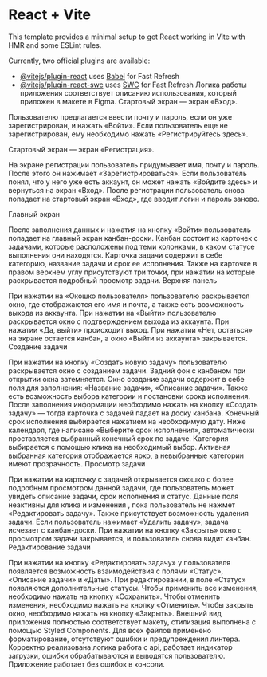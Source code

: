 # React + Vite

This template provides a minimal setup to get React working in Vite with HMR and some ESLint rules.

Currently, two official plugins are available:

- [@vitejs/plugin-react](https://github.com/vitejs/vite-plugin-react/blob/main/packages/plugin-react/README.md) uses [Babel](https://babeljs.io/) for Fast Refresh
- [@vitejs/plugin-react-swc](https://github.com/vitejs/vite-plugin-react-swc) uses [SWC](https://swc.rs/) for Fast Refresh
Логика работы приложения соответствует описанию использования, который приложен в макете в Figma.
Стартовый экран — экран «Вход».

Пользователю предлагается ввести почту и пароль, если он уже зарегистрирован, и нажать «Войти».
Если пользователь еще не зарегистрирован, ему необходимо нажать «Регистрируйтесь здесь».

Стартовый экран — экран «Регистрация».

На экране регистрации пользователь придумывает имя, почту и пароль. После этого он нажимает «Зарегистрироваться».
Если пользователь понял, что у него уже есть аккаунт, он может нажать «Войдите здесь» и вернуться на экран «Вход».
После регистрации пользователь снова попадает на стартовый экран «Вход», где вводит логин и пароль заново.

Главный экран

После заполнения данных и нажатия на кнопку «Войти» пользователь попадает на главный экран канбан-доски.
Канбан состоит из карточек с задачами, которые расположены под теми колонками, в каком статусе выполнения они находятся.
Карточка задачи содержит в себе категорию, название задачи и срок ее исполнения. Также на карточке в правом верхнем углу присутствуют три точки, при нажатии на которые раскрывается подробный просмотр задачи.
Верхняя панель

При нажатии на «Окошко пользователя» пользователю раскрывается окно, где отображаются его имя и почта, а также есть возможность выхода из аккаунта.
При нажатии на «Выйти» пользователю раскрывается окно с подтверждением выхода из аккаунта. При нажатии «Да, выйти» происходит выход. При нажатии «Нет, остаться» на экране остается канбан, а окно «Выйти из аккаунта» закрывается.
Создание задачи

При нажатии на кнопку «Создать новую задачу» пользователю раскрывается окно с созданием задачи. Задний фон с канбаном при открытии окна затемняется.
Окно создание задачи содержит в себе поля для заполнения: «Название задачи», «Описание задачи». Также есть возможность выбора категории и постановки срока исполнения. После заполнения информации необходимо нажать на кнопку «Создать задачу» — тогда карточка с задачей падает на доску канбана.
Конечный срок исполнения выбирается нажатием на необходимую дату. Ниже календаря, где написано «Выберите срок исполнения», автоматически проставляется выбранный конечный срок по задаче.
Категория выбирается с помощью клика на необходимый выбор. Активная выбранная категория отображается ярко, а невыбранные категории имеют прозрачность.
Просмотр задачи

При нажатии на карточку с задачей открывается окошко с более подробным просмотром данной задачи, где пользователь может увидеть описание задачи, срок исполнения и статус.
Данные поля неактивны для клика и изменения , пока пользователь не нажмет «Редактировать задачу».
Также присутствует возможность удаления задачи.
Если пользователь нажимает «Удалить задачу», задача исчезает с канбан-доски.
При нажатии на кнопку «Закрыть» окно с просмотром задачи закрывается, и пользователь снова видит канбан.
Редактирование задачи

При нажатии на кнопку «Редактировать задачу» у пользователя появляется возможность взаимодействия с полями «Статус», «Описание задачи» и «Даты».
При редактировании, в поле «Статус» появляются дополнительные статусы.
Чтобы применить все изменения, необходимо нажать на кнопку «Сохранить».
Чтобы отменить изменения, необходимо нажать на кнопку «Отменить».
Чтобы закрыть окно, необходимо нажать на кнопку «Закрыть».
Внешний вид приложения полностью соответствует макету, стилизация выполнена с помощью Styled Components.
Для всех файлов применено форматирование, отсутствуют ошибки и предупреждения линтера.
Корректно реализована логика работа с api, работает индикатор загрузки, ошибки обрабатываются и выводятся пользователю.
Приложение работает без ошибок в консоли.